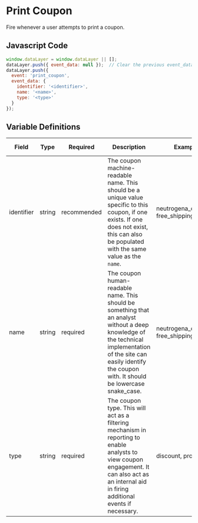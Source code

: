 # Print Coupon

Fire whenever a user attempts to print a coupon.

## Javascript Code

```js
window.dataLayer = window.dataLayer || [];
dataLayer.push({ event_data: null });  // Clear the previous event_data object.
dataLayer.push({
  event: 'print_coupon',
  event_data: {
    identifier: '<identifier>',
    name: '<name>',
    type: '<type>'
  }
});
```

## Variable Definitions

|Field|Type|Required|Description|Example|Pattern|Min Length|Max Length|Minimum|Maximum|Multiple Of|
| --- | --- | --- | --- | --- | --- | --- | --- | --- | --- | --- |
|identifier|string|recommended|The coupon machine-readable name. This should be a unique value specific to this coupon, if one exists. If one does not exist, this can also be populated with the same value as the `name`.|neutrogena_discount, free_shipping_q421|
|name|string|required|The coupon human-readable name. This should be something that an analyst without a deep knowledge of the technical implementation of the site can easily identify the coupon with. It should be lowercase snake_case.|neutrogena_discount, free_shipping_q421|
|type|string|required|The coupon type. This will act as a filtering mechanism in reporting to enable analysts to view coupon engagement. It can also act as an internal aid in firing additional events if necessary.|discount, promo|
